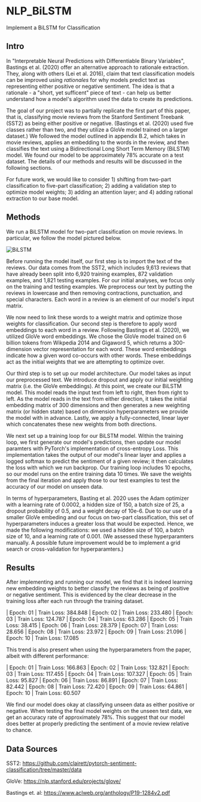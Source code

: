 # NLP_BiLSTM
Implement a BiLSTM for Classification 

## Intro
In "Interpretable Neural Predictions with Differentiable Binary Variables", Bastings et al. (2020) offer an alternative approach to rationale extraction. They, along with others (Lei et al. 2016), claim that text classification models can be improved using _rationales_ for why models predict text as representing either positive or negative sentiment. The idea is that a rationale - a "short, yet sufficent" piece of text - can help us better understand how a model's algorithm used the data to create its predictions.

The goal of our project was to partially replicate the first part of this paper, that is, classifying movie reviews from the Stanford Sentiment Treebank (SST2) as being either positive or negative. (Bastings et al. (2020) used five classes rather than two, and they utilize a GloVe model trained on a larger dataset.) We followed the model outlined in appendix B.2, which takes in movie reviews, applies an embedding to the words in the review, and then classifies the text using a Bidirectional Long Short Term Memory (BiLSTM) model. We found our model to be approximately 78% accurate on a test dataset. The details of our methods and results will be discussed in the following sections. 

For future work, we would like to consider 1) shifting from two-part classification to five-part classification; 2) adding a validation step to optimize model weights; 3) adding an attention layer; and 4) adding rational extraction to our base model.

## Methods
We run a BiLSTM model for two-part classification on movie reviews. In particular, we follow the model pictured below. 

![BiLSTM](https://kcsadow.github.com/images/bilistm.png)

Before running the model itself, our first step is to import the text of the reviews. Our data comes from the SST2, which includes 9,613 reviews that have already been split into 6,920 training examples, 872 validation examples, and 1,821 testing examples. For our initial analyses, we focus only on the training and testing examples. We preprocess our text by putting the reviews in lowercase and then removing contractions, punctuation, and special characters. Each word in a review is an element of our model's input matrix.

We now need to link these words to a weight matrix and optimize those weights for classification. Our second step is therefore to apply word embeddings to each word in a review. Following Bastings et al. (2020), we utilized GloVe word embeddings. We chose the GloVe model trained on 6 billion tokens from Wikpedia 2014 and Gigaword 5, which returns a 300-dimension vector representation for each word. These word embeddings indicate how a given word co-occurs with other words. These embeddings act as the initial weights that we are attempting to optimize over. 

Our third step is to set up our model architecture. Our model takes as input our preprocessed text. We introduce dropout and apply our initial weighting matrix (i.e. the GloVe embeddings). At this point, we create our BiLSTM model. This model reads the input text from left to right, then from right to left. As the model reads in the text from either direction, it takes the initial embedding matrix of 300 dimensions and then generates a new weighting matrix (or hidden state) based on dimension hyperparameters we provide the model with in advance. Lastly, we apply a fully-connected, linear layer which concatenates these new weights from both directions.

We next set up a training loop for our BiLSTM model. Within the training loop, we first generate our model's predictions, then update our model paramters with PyTorch's implementation of cross-entropy Loss. This implementation takes the output of our model's linear layer and applies a logged softmax to predict the sentiment of a given review; it then calculates the loss with which we run backprop. Our training loop includes 10 epochs, so our model runs on the entire training data 10 times. We save the weights from the final iteration and apply those to our test examples to test the accuracy of our model on unseen data.   

In terms of hyperparameters, Basting et al. 2020 uses the Adam optimizer with a learning rate of 0.0002, a hidden size of 150, a batch size of 25, a dropout probability of 0.5, and a weight decay of 10e-6. Due to our use of a smaller GloVe embeding and our focus on two-part classification, this set of hyperparameters induces a greater loss that would be expected. Hence, we made the following modifications: we used a hidden size of 100, a batch size of 10, and a learning rate of 0.001. (We assessed these hyperparamters manually. A possible future improvement would be to implement a grid search or cross-validation for hyperparamters.) 

## Results 

After implementing and running our model, we find that it is indeed learning new embedding weights to better classify the reviews as being of positive or negative sentiment. This is evidenced by the clear decrease in the training loss after each run through the training dataset. 

| Epoch: 01 | Train Loss: 384.848
| Epoch: 02 | Train Loss: 233.480
| Epoch: 03 | Train Loss: 124.787
| Epoch: 04 | Train Loss: 63.286
| Epoch: 05 | Train Loss: 38.415
| Epoch: 06 | Train Loss: 28.379
| Epoch: 07 | Train Loss: 28.656
| Epoch: 08 | Train Loss: 23.972
| Epoch: 09 | Train Loss: 21.096
| Epoch: 10 | Train Loss: 17.085

This trend is also present when using the hyperparameters from the paper, albeit with different performance:

| Epoch: 01 | Train Loss: 166.863
| Epoch: 02 | Train Loss: 132.821
| Epoch: 03 | Train Loss: 117.455
| Epoch: 04 | Train Loss: 107.327
| Epoch: 05 | Train Loss: 95.827
| Epoch: 06 | Train Loss: 86.891
| Epoch: 07 | Train Loss: 82.442
| Epoch: 08 | Train Loss: 72.420
| Epoch: 09 | Train Loss: 64.861
| Epoch: 10 | Train Loss: 60.507

We find our model does okay at classifying unseen data as either positive or negative. When testing the final model weights on the unseen test data, we get an accuracy rate of approximately 78%. This suggest that our model does better at properly predicting the sentiment of a movie review relative to chance. 


## Data Sources
SST2: https://github.com/clairett/pytorch-sentiment-classification/tree/master/data

GloVe: https://nlp.stanford.edu/projects/glove/

Bastings et. al: https://www.aclweb.org/anthology/P19-1284v2.pdf
